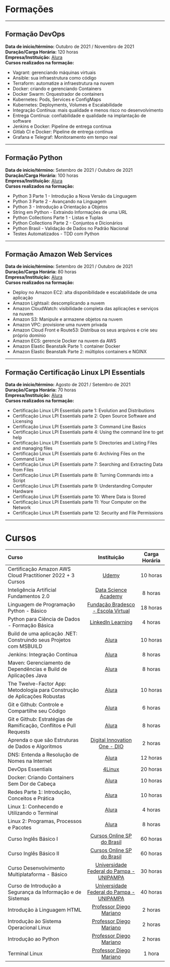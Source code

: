 # Formações

---

## Formação DevOps

**Data de início/término:** Outubro de 2021 / Novembro de 2021  
**Duração/Carga Horária:** 120 horas  
**Empresa/Instituição:** [Alura](https://www.alura.com.br/)  
**Cursos realizados na formação:**

- Vagrant: gerenciando máquinas virtuais
- Ansible: sua infraestrutura como código
- Terraform: automatize a infraestrutura na nuvem
- Docker: criando e gerenciando Containers
- Docker Swarm: Orquestrador de containers
- Kubernetes: Pods, Services e ConfigMaps
- Kubernetes: Deployments, Volumes e Escalabilidade
- Integração Contínua: mais qualidade e menos risco no desenvolvimento
- Entrega Contínua: confiabilidade e qualidade na implantação de software
- Jenkins e Docker: Pipeline de entrega continua
- Gitlab CI e Docker: Pipeline de entrega contínua
- Grafana e Telegraf: Monitoramento em tempo real

---

## Formação Python

**Data de início/término:** Setembro de 2021 / Outubro de 2021  
**Duração/Carga Horária:** 100 horas  
**Empresa/Instituição:** [Alura](https://www.alura.com.br/)  
**Cursos realizados na formação:**

- Python 3 Parte 1 - Introdução a Nova Versão da Linguagem
- Python 3 Parte 2 - Avançando na Linguagem
- Python 3 - Introdução a Orientação a Objetos
- String em Python - Extraindo Informações de uma URL
- Python Collections Parte 1 - Listas e Tuplas
- Python Collections Parte 2 - Conjuntos e Dicionários
- Python Brasil - Validação de Dados no Padrão Nacional
- Testes Automatizados - TDD com Python

---

## Formação Amazon Web Services

**Data de início/término:** Setembro de 2021 / Outubro de 2021  
**Duração/Carga Horária:** 80 horas  
**Empresa/Instituição:** [Alura](https://www.alura.com.br/)  
**Cursos realizados na formação:**

- Deploy no Amazon EC2: alta disponibilidade e escalabilidade de uma aplicação
- Amazon Lightsail: descomplicando a nuvem
- Amazon CloudWatch: visibilidade completa das aplicações e serviços na nuvem
- Amazon S3: Manipule e armazene objetos na nuvem
- Amazon VPC: provisione uma nuvem privada
- Amazon Cloud Front e Route53: Distribua os seus arquivos e crie seu próprio domínio
- Amazon ECS: gerencie Docker na nuvem da AWS
- Amazon Elastic Beanstalk Parte 1: container Docker
- Amazon Elastic Beanstalk Parte 2: múltiplos containers e NGINX

---

## Formação Certificação Linux LPI Essentials

**Data de início/término:** Agosto de 2021 / Setembro de 2021  
**Duração/Carga Horária:** 70 horas  
**Empresa/Instituição:** [Alura](https://www.alura.com.br/)  
**Cursos realizados na formação:**

- Certificação Linux LPI Essentials parte 1: Evolution and Distributions
- Certificação Linux LPI Essentials parte 2: Open Source Software and Licensing
- Certificação Linux LPI Essentials parte 3: Command Line Basics
- Certificação Linux LPI Essentials parte 4: Using the command line to get help
- Certificação Linux LPI Essentials parte 5: Directories and Listing Files and managing files
- Certificação Linux LPI Essentials parte 6: Archiving Files on the Command Line
- Certificação Linux LPI Essentials parte 7: Searching and Extracting Data from Files
- Certificação Linux LPI Essentials parte 8: Turning Commands into a Script
- Certificação Linux LPI Essentials parte 9: Understanding Computer Hardware
- Certificação Linux LPI Essentials parte 10: Where Data is Stored
- Certificação Linux LPI Essentials parte 11: Your Computer on the Network
- Certificação Linux LPI Essentials parte 12: Security and File Permissions

---

# Cursos

| Curso                                                                    | Instituição                                                                 | Carga Horária |
|:-------------------------------------------------------------------------|:---------------------------------------------------------------------------:|:-------------:|
|Certificação Amazon AWS Cloud Practitioner 2022 + 3 Cursos                | [Udemy](https://www.udemy.com/)                                             | 10 horas      |
|Inteligência Artificial Fundamentos 2.0                                   | [Data Science Academy](https://www.datascienceacademy.com.br/)              | 8 horas       |
|Linguagem de Programação Python - Básico                                  | [Fundação Bradesco - Escola Virtual](https://www.ev.org.br/)                | 18 horas      |
|Python para Ciência de Dados - Formação Básica                            | [LinkedIn Learning](https://www.linkedin.com/learning/)                     | 4 horas       |
|Build de uma aplicação .NET: Construindo seus Projetos com MSBUILD        | [Alura](https://www.alura.com.br/)                                          | 10 horas      |
|Jenkins: Integração Contínua                                              | [Alura](https://www.alura.com.br/)                                          | 8 horas       |
|Maven: Gerenciamento de Dependências e Build de Aplicações Java           | [Alura](https://www.alura.com.br/)                                          | 8 horas       |
|The Twelve-Factor App: Metodologia para Construção de Aplicações Robustas | [Alura](https://www.alura.com.br/)                                          | 10 horas      |
|Git e Github: Controle e Compartilhe seu Código                           | [Alura](https://www.alura.com.br/)                                          | 6 horas       |
|Git e Github: Estratégias de Ramificação, Conflitos e Pull Requests       | [Alura](https://www.alura.com.br/)                                          | 8 horas       |
|Aprenda o que são Estruturas de Dados e Algoritmos                        | [Digital Innovation One - DIO](https://www.dio.me/)                         | 2 horas       |
|DNS: Entenda a Resolução de Nomes na Internet                             | [Alura](https://www.alura.com.br/)                                          | 12 horas      |
|DevOps Essentials                                                         | [4Linux](https://4linux.com.br/)                                            | 20 horas      |
|Docker: Criando Containers Sem Dor de Cabeça                              | [Alura](https://www.alura.com.br/)                                          | 10 horas      |
|Redes Parte 1: Introdução, Conceitos e Prática                            | [Alura](https://www.alura.com.br/)                                          | 10 horas      |
|Linux 1: Conhecendo e Utilizando o Terminal                               | [Alura](https://www.alura.com.br/)                                          | 4 horas       |
|Linux 2: Programas, Processos e Pacotes                                   | [Alura](https://www.alura.com.br/)                                          | 8 horas       |
|Curso Inglês Básico I                                                     | [Cursos Online SP do Brasil](https://www.cursosonlinesp.com.br/)            | 60 horas      |
|Curso Inglês Básico II                                                    | [Cursos Online SP do Brasil](https://www.cursosonlinesp.com.br/)            | 60 horas      |
|Curso Desenvolvimento Multiplataforma - Básico                            | [Universidade Federal do Pampa - UNIPAMPA](https://unipampa.edu.br/portal/) | 30 horas      |
|Curso de Introdução a Segurança da Informação e de Sistemas               | [Universidade Federal do Pampa - UNIPAMPA](https://unipampa.edu.br/portal/) | 40 horas      |
|Introdução à Linguagem HTML                                               | [Professor Diego Mariano](https://diegomariano.com/)                        | 2 horas       |
|Introdução ào Sistema Operacional Linux                                   | [Professor Diego Mariano](https://diegomariano.com/)                        | 2 horas       |
|Introdução ao Python                                                      | [Professor Diego Mariano](https://diegomariano.com/)                        | 2 horas       |
|Terminal Linux                                                            | [Professor Diego Mariano](https://diegomariano.com/)                        | 1 hora        |
